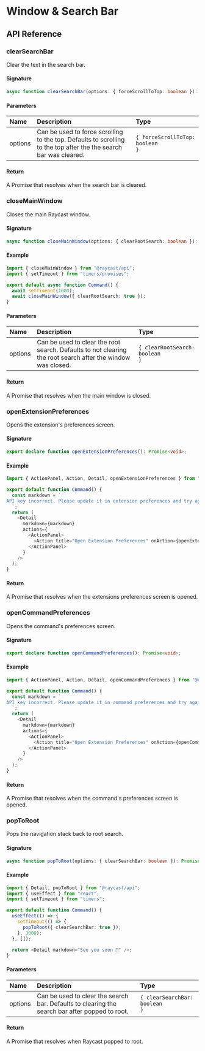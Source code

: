 # Window & Search Bar

## API Reference

### clearSearchBar

Clear the text in the search bar.

#### Signature

```typescript
async function clearSearchBar(options: { forceScrollToTop: boolean }): Promise<void>;
```

#### Parameters

| Name | Description | Type |
| :--- | :--- | :--- |
| options | Can be used to force scrolling to the top. Defaults to scrolling to the top after the the search bar was cleared. | <code>{ forceScrollToTop: boolean }</code> |

#### Return

A Promise that resolves when the search bar is cleared.

### closeMainWindow

Closes the main Raycast window.

#### Signature

```typescript
async function closeMainWindow(options: { clearRootSearch: boolean }): Promise<void>;
```

#### Example

```typescript
import { closeMainWindow } from "@raycast/api";
import { setTimeout } from "timers/promises";

export default async function Command() {
  await setTimeout(1000);
  await closeMainWindow({ clearRootSearch: true });
}
```

#### Parameters

| Name | Description | Type |
| :--- | :--- | :--- |
| options | Can be used to clear the root search. Defaults to not clearing the root search after the window was closed. | <code>{ clearRootSearch: boolean }</code> |

#### Return

A Promise that resolves when the main window is closed.

### openExtensionPreferences

Opens the extension's preferences screen.

#### Signature

```typescript
export declare function openExtensionPreferences(): Promise<void>;
```

#### Example

```typescript
import { ActionPanel, Action, Detail, openExtensionPreferences } from "@raycast/api";

export default function Command() {
  const markdown = `
API key incorrect. Please update it in extension preferences and try again.
  `;
  return (
    <Detail
      markdown={markdown}
      actions={
        <ActionPanel>
          <Action title="Open Extension Preferences" onAction={openExtensionPreferences} />
        </ActionPanel>
      }
    />
  );
}
```

#### Return

A Promise that resolves when the extensions preferences screen is opened.

### openCommandPreferences

Opens the command's preferences screen.

#### Signature

```typescript
export declare function openCommandPreferences(): Promise<void>;
```

#### Example

```typescript
import { ActionPanel, Action, Detail, openCommandPreferences } from "@raycast/api";

export default function Command() {
  const markdown = `
API key incorrect. Please update it in command preferences and try again.
  `;
  return (
    <Detail
      markdown={markdown}
      actions={
        <ActionPanel>
          <Action title="Open Extension Preferences" onAction={openCommandPreferences} />
        </ActionPanel>
      }
    />
  );
}
```

#### Return

A Promise that resolves when the command's preferences screen is opened.

### popToRoot

Pops the navigation stack back to root search.

#### Signature

```typescript
async function popToRoot(options: { clearSearchBar: boolean }): Promise<void>;
```

#### Example

```typescript
import { Detail, popToRoot } from "@raycast/api";
import { useEffect } from "react";
import { setTimeout } from "timers";

export default function Command() {
  useEffect(() => {
    setTimeout(() => {
      popToRoot({ clearSearchBar: true });
    }, 3000);
  }, []);

  return <Detail markdown="See you soon 👋" />;
}
```

#### Parameters

| Name | Description | Type |
| :--- | :--- | :--- |
| options | Can be used to clear the search bar. Defaults to clearing the search bar after popped to root. | <code>{ clearSearchBar: boolean }</code> |

#### Return

A Promise that resolves when Raycast popped to root.
